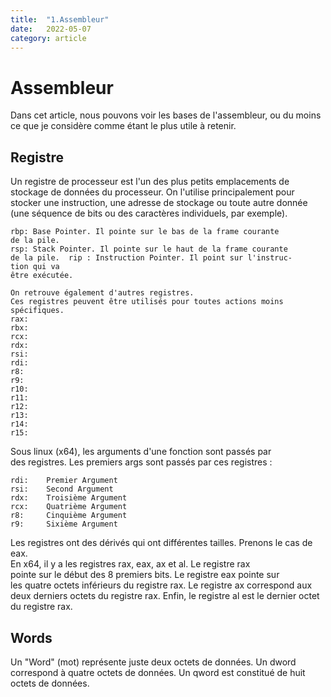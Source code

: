 ```yaml
---
title:  "1.Assembleur"
date:   2022-05-07
category: article
---
```

# Assembleur
Dans cet article, nous pouvons voir les bases de l'assembleur, ou du moins ce que je considère comme étant le plus utile à retenir.
## Registre
Un registre de processeur est l'un des plus petits emplacements de stockage de données du processeur.
On l'utilise principalement pour stocker une instruction, une adresse de stockage ou toute autre donnée (une séquence de bits ou des caractères individuels, par exemple).  
``` 
rbp: Base Pointer. Il pointe sur le bas de la frame courante   
de la pile.  
rsp: Stack Pointer. Il pointe sur le haut de la frame courante  
de la pile.  rip : Instruction Pointer. Il point sur l'instruc-  
tion qui va  
être exécutée.

On retrouve également d'autres registres.
Ces registres peuvent être utilisés pour toutes actions moins  
spécifiques.  
rax:  
rbx:  
rcx:  
rdx:  
rsi:  
rdi:  
r8:  
r9:  
r10:  
r11:  
r12:  
r13:  
r14:  
r15:
```  
Sous linux (x64), les arguments d'une fonction sont passés par  
des registres. Les premiers args sont passés par ces registres :  
```
rdi:    Premier Argument
rsi:    Second Argument
rdx:    Troisième Argument
rcx:    Quatrième Argument
r8:     Cinquième Argument
r9:     Sixième Argument
```  
Les registres ont des dérivés qui ont différentes tailles.
Prenons le cas de eax.  
En x64, il y a les registres rax, eax, ax et al. Le registre rax  
pointe sur le début des 8 premiers bits. Le registre eax pointe sur  
les quatre octets inférieurs du registre rax. Le registre ax correspond aux deux derniers octets du registre rax. Enfin, le registre 
al est le dernier octet du registre rax.

## Words
Un "Word" (mot) représente juste deux octets de données. Un dword correspond à quatre octets de données. Un qword est constitué de huit octets de données.